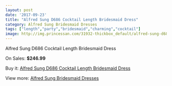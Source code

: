 ```yaml
---
layout: post
date: '2017-09-23'
title: "Alfred Sung D686 Cocktail Length Bridesmaid Dress"
category: Alfred Sung Bridesmaid Dresses
tags: ["length","party","bridesmaid","charming","cocktail"]
image: http://img.princessan.com/31932-thickbox_default/alfred-sung-d686-cocktail-length-bridesmaid-dress.jpg
---
```

Alfred Sung D686 Cocktail Length Bridesmaid Dress

On Sales: **$246.99**
<a href="https://www.princessan.com/en/14570-alfred-sung-d686-cocktail-length-bridesmaid-dress.html"><amp-img layout="responsive" width="600" height="600" src="//img.princessan.com/31932-thickbox_default/alfred-sung-d686-cocktail-length-bridesmaid-dress.jpg" alt="Alfred Sung D686 Cocktail Length Bridesmaid Dress 0" /></a>
<a href="https://www.princessan.com/en/14570-alfred-sung-d686-cocktail-length-bridesmaid-dress.html"><amp-img layout="responsive" width="600" height="600" src="//img.princessan.com/31933-thickbox_default/alfred-sung-d686-cocktail-length-bridesmaid-dress.jpg" alt="Alfred Sung D686 Cocktail Length Bridesmaid Dress 1" /></a>

Buy it: [Alfred Sung D686 Cocktail Length Bridesmaid Dress](https://www.princessan.com/en/14570-alfred-sung-d686-cocktail-length-bridesmaid-dress.html "Alfred Sung D686 Cocktail Length Bridesmaid Dress")

View more: [Alfred Sung Bridesmaid Dresses](https://www.princessan.com/en/107- "Alfred Sung Bridesmaid Dresses")